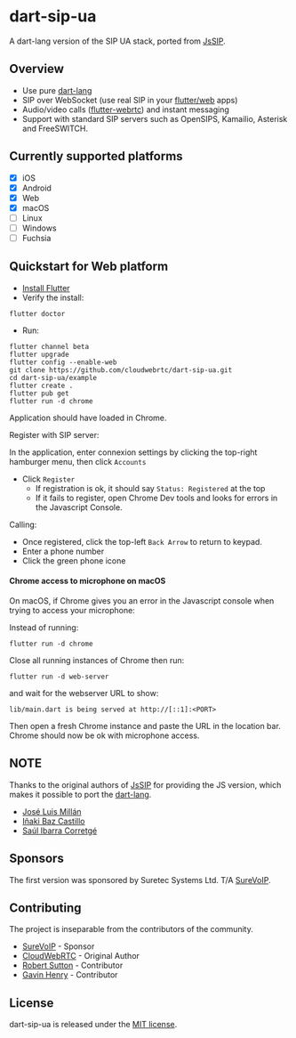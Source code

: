 # dart-sip-ua
A dart-lang version of the SIP UA stack, ported from [JsSIP](https://github.com/versatica/JsSIP).

## Overview
- Use pure [dart-lang](https://dart.dev)
- SIP over WebSocket (use real SIP in your [flutter/web](https://flutter.dev) apps)
- Audio/video calls ([flutter-webrtc](https://github.com/cloudwebrtc/flutter-webrtc)) and instant messaging
- Support with standard SIP servers such as OpenSIPS, Kamailio, Asterisk and FreeSWITCH.

## Currently supported platforms
- [X] iOS
- [X] Android
- [X] Web
- [X] macOS
- [ ] Linux
- [ ] Windows
- [ ] Fuchsia

## Quickstart for Web platform
- [Install Flutter](https://flutter.dev/docs/get-started/install)
- Verify the install:
```
flutter doctor
```
- Run:
```
flutter channel beta
flutter upgrade
flutter config --enable-web
git clone https://github.com/cloudwebrtc/dart-sip-ua.git
cd dart-sip-ua/example
flutter create .
flutter pub get
flutter run -d chrome
```
Application should have loaded in Chrome.

Register with SIP server:

In the application, enter connexion settings by clicking the top-right hamburger menu, then click `Accounts`
- Click `Register`
  - If registration is ok, it should say `Status: Registered` at the top
  - If it fails to register, open Chrome Dev tools and looks for errors in the Javascript Console.

Calling:
- Once registered, click the top-left `Back Arrow` to return to keypad.
- Enter a phone number
- Click the green phone icone

#### Chrome access to microphone on macOS

On macOS, if Chrome gives you an error in the Javascript console when trying to access your microphone:

Instead of running:
```
flutter run -d chrome
```
Close all running instances of Chrome then run:
```
flutter run -d web-server
```
and wait for the webserver URL to show:
```
lib/main.dart is being served at http://[::1]:<PORT>
```
Then open a fresh Chrome instance and paste the URL in the location bar.
Chrome should now be ok with microphone access.

## NOTE
Thanks to the original authors of [JsSIP](https://github.com/versatica/JsSIP) for providing the JS version, which makes it possible to port the [dart-lang](https://dart.dev).
- [José Luis Millán](https://github.com/jmillan)
- [Iñaki Baz Castillo](https://github.com/ibc)
- [Saúl Ibarra Corretgé](https://github.com/saghul)

## Sponsors
The first version was sponsored by Suretec Systems Ltd. T/A [SureVoIP](http://www.surevoip.co.uk).

## Contributing
The project is inseparable from the contributors of the community.
- [SureVoIP](https://github.com/SureVoIP) - Sponsor
- [CloudWebRTC](https://github.com/cloudwebrtc) - Original Author
- [Robert Sutton](https://github.com/rlsutton1) - Contributor
- [Gavin Henry](https://github.com/ghenry) - Contributor

## License
dart-sip-ua is released under the [MIT license](https://github.com/cloudwebrtc/dart-sip-ua/blob/master/LICENSE).
